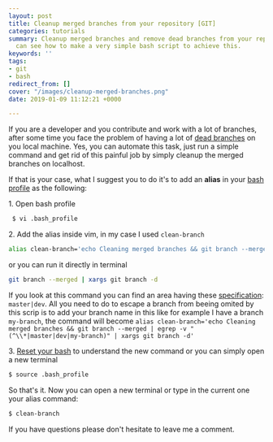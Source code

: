 ```yaml
---
layout: post
title: Cleanup merged branches from your repository [GIT]
categories: tutorials
summary: Cleanup merged branches and remove dead branches from your repository. You
  can see how to make a very simple bash script to achieve this.
keywords: ''
tags:
- git
- bash
redirect_from: []
cover: "/images/cleanup-merged-branches.png"
date: 2019-01-09 11:12:21 +0000

---
```

If you are a developer and you contribute and work with a lot of branches, after some time you face the problem of having a lot of [dead branches](https://stackoverflow.com/questions/27578521/git-remove-dead-branch-after-a-rebase) on you local machine. Yes, you can automate this task, just run a simple command and get rid of this painful job by simply cleanup the merged branches on localhost.

If that is your case, what I suggest you to do it's to add an **alias** in your [bash profile](https://www.quora.com/What-is-bash_profile-and-what-is-its-use) as the following:

1\. Open bash profile

```bash
 $ vi .bash_profile
```

2\. Add the alias inside vim, in my case I used `clean-branch`

```bash  
alias clean-branch='echo Cleaning merged branches && git branch --merged | egrep -v "(^\\*|master|dev)" | xargs git branch -d'
```

or you can run it directly in terminal

```sh
git branch --merged | xargs git branch -d
```

If you look at this command you can find an area having these [specification](/webservice/webservice-architecture-golang/): `master|dev`. All you need to do to escape a branch from beeing omited by this scrip is to add your branch name in this like for example I have a branch `my-branch`, the command will become `alias clean-branch='echo Cleaning merged branches && git branch --merged | egrep -v "(^\\*|master|dev|my-branch)" | xargs git branch -d'`

3\. [Reset your bash](https://stackoverflow.com/questions/4608187/how-to-reload-bash-profile-from-the-command-line) to understand the new command or you can simply open a new terminal

```bash
$ source .bash_profile
```

So that's it. Now you can open a new terminal or type in the current one your alias command:

```bash
$ clean-branch
```

If you have questions please don't hesitate to leave me a comment.